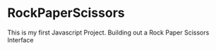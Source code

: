 # RockPaperScissors

This is my first Javascript Project. Building out a Rock Paper Scissors Interface

